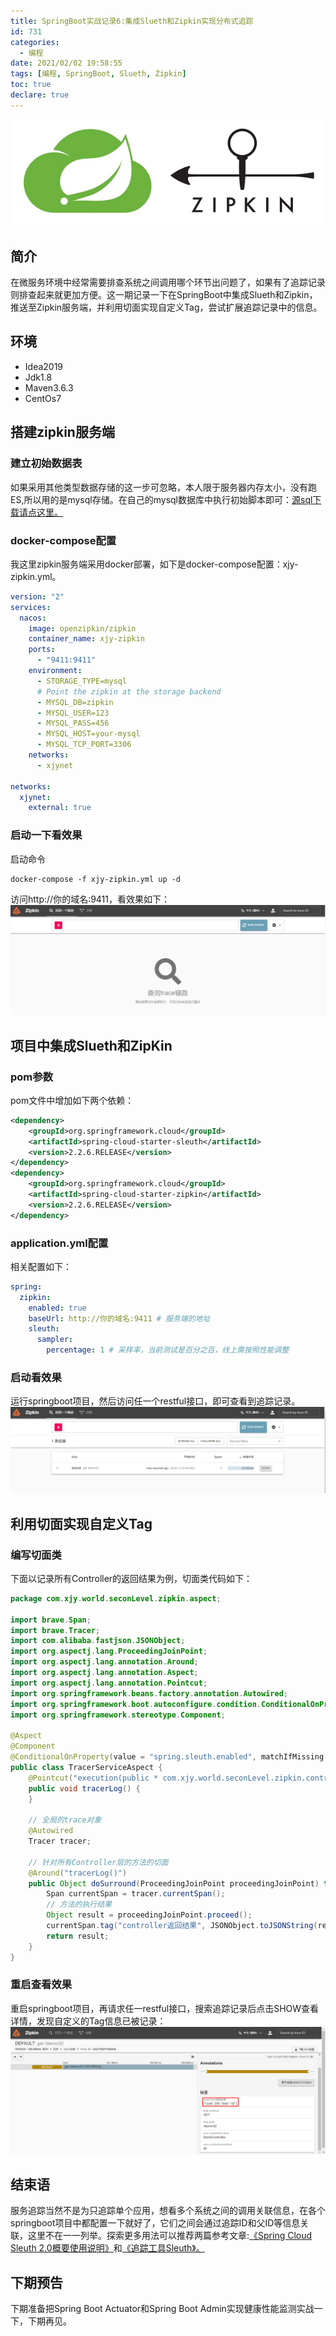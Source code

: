 ```yaml
---
title: SpringBoot实战记录6:集成Slueth和Zipkin实现分布式追踪
id: 731
categories:
  - 编程
date: 2021/02/02 19:58:55        
tags: [编程, SpringBoot, Slueth, Zipkin]
toc: true
declare: true
---
```


![img](/img/xjy/p74000.png)<br/>

## 简介

在微服务环境中经常需要排查系统之间调用哪个环节出问题了，如果有了追踪记录则排查起来就更加方便。这一期记录一下在SpringBoot中集成Slueth和Zipkin，推送至Zipkin服务端，并利用切面实现自定义Tag，尝试扩展追踪记录中的信息。<!--more-->

## 环境

+ Idea2019
+ Jdk1.8
+ Maven3.6.3
+ CentOs7

## 搭建zipkin服务端
### 建立初始数据表
如果采用其他类型数据存储的这一步可忽略，本人限于服务器内存太小，没有跑ES,所以用的是mysql存储。在自己的mysql数据库中执行初始脚本即可：[源sql下载请点这里。](https://github.com/openzipkin/zipkin/tree/master/zipkin-storage/mysql-v1/src/main/resources)

### docker-compose配置
我这里zipkin服务端采用docker部署，如下是docker-compose配置：xjy-zipkin.yml。
``` yml
version: "2"
services:
  nacos:
    image: openzipkin/zipkin
    container_name: xjy-zipkin
    ports:
      - "9411:9411"
    environment:
      - STORAGE_TYPE=mysql
      # Point the zipkin at the storage backend
      - MYSQL_DB=zipkin
      - MYSQL_USER=123
      - MYSQL_PASS=456
      - MYSQL_HOST=your-mysql
      - MYSQL_TCP_PORT=3306
    networks:
      - xjynet

networks:
  xjynet:
    external: true
```

### 启动一下看效果
启动命令
``` shell
docker-compose -f xjy-zipkin.yml up -d
```
访问http://你的域名:9411，看效果如下：
![img](/img/xjy/p74001.png)


## 项目中集成Slueth和ZipKin

### pom参数
pom文件中增加如下两个依赖：
``` xml
<dependency>
    <groupId>org.springframework.cloud</groupId>
    <artifactId>spring-cloud-starter-sleuth</artifactId>
    <version>2.2.6.RELEASE</version>
</dependency>
<dependency>
    <groupId>org.springframework.cloud</groupId>
    <artifactId>spring-cloud-starter-zipkin</artifactId>
    <version>2.2.6.RELEASE</version>
</dependency>
```
### application.yml配置
相关配置如下：
``` yml
spring: 
  zipkin:
    enabled: true
    baseUrl: http://你的域名:9411 # 服务端的地址
    sleuth:
      sampler:
        percentage: 1 # 采样率，当前测试是百分之百，线上需按照性能调整
```
### 启动看效果
运行springboot项目，然后访问任一个restful接口，即可查看到追踪记录。
![img](/img/xjy/p74002.png)

## 利用切面实现自定义Tag

### 编写切面类
下面以记录所有Controller的返回结果为例，切面类代码如下：
``` java
package com.xjy.world.seconLevel.zipkin.aspect;

import brave.Span;
import brave.Tracer;
import com.alibaba.fastjson.JSONObject;
import org.aspectj.lang.ProceedingJoinPoint;
import org.aspectj.lang.annotation.Around;
import org.aspectj.lang.annotation.Aspect;
import org.aspectj.lang.annotation.Pointcut;
import org.springframework.beans.factory.annotation.Autowired;
import org.springframework.boot.autoconfigure.condition.ConditionalOnProperty;
import org.springframework.stereotype.Component;

@Aspect
@Component
@ConditionalOnProperty(value = "spring.sleuth.enabled", matchIfMissing = false)
public class TracerServiceAspect {
    @Pointcut("execution(public * com.xjy.world.seconLevel.zipkin.controller..*.*(..))")
    public void tracerLog() {
    }

    // 全局的trace对象
    @Autowired
    Tracer tracer;

    // 针对所有Controller层的方法的切面
    @Around("tracerLog()")
    public Object doSurround(ProceedingJoinPoint proceedingJoinPoint) throws Throwable {
        Span currentSpan = tracer.currentSpan();
        // 方法的执行结果
        Object result = proceedingJoinPoint.proceed();
        currentSpan.tag("controller返回结果", JSONObject.toJSONString(result));
        return result;
    }
}
```

### 重启查看效果

重启springboot项目，再请求任一restful接口，搜索追踪记录后点击SHOW查看详情，发现自定义的Tag信息已被记录：
![img](/img/xjy/p74003.png)


## 结束语
服务追踪当然不是为只追踪单个应用，想看多个系统之间的调用关联信息，在各个springboot项目中都配置一下就好了，它们之间会通过追踪ID和父ID等信息关联，这里不在一一列举。探索更多用法可以推荐两篇参考文章:[《Spring Cloud Sleuth 2.0概要使用说明》](https://blog.btstream.net/post/2019-01-14-spring-cloud-sleuth-2.0%E6%A6%82%E8%A6%81%E4%BD%BF%E7%94%A8%E8%AF%B4%E6%98%8E/)和[《追踪工具Sleuth》。](https://www.dazhuanlan.com/2019/10/11/5da08f2d75b90/)

## 下期预告
下期准备把Spring Boot Actuator和Spring Boot Admin实现健康性能监测实战一下，下期再见。